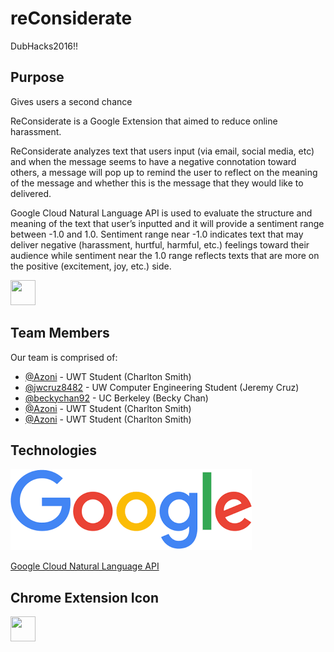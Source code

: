 # reConsiderate

DubHacks2016!!

## Purpose

Gives users a second chance

ReConsiderate is a Google Extension that aimed to reduce online harassment. 

ReConsiderate analyzes text that users input (via email, social media, etc) and when the message seems to have a negative connotation toward others, a message will pop up to remind the user to reflect on the meaning of the message and whether this is the message that they would like to delivered. 

Google Cloud Natural Language API is used to evaluate the structure and meaning of the text that user’s inputted and it will provide a sentiment range between -1.0 and 1.0. Sentiment range near -1.0 indicates text that may deliver negative (harassment, hurtful, harmful, etc.) feelings toward their audience while sentiment near the 1.0 range reflects texts that are more on the positive (excitement, joy, etc.) side. 

<img src="http://images.flatworldknowledge.com/wrenchorgcomm-27115/wrenchorgcomm-27115-fig094.jpg" width="40" height="40">


## Team Members

Our team is comprised of:

- [@Azoni](https://github.com/azoni) - UWT Student (Charlton Smith)
- [@jwcruz8482](https://github.com/jcruz8482) - UW Computer Engineering Student (Jeremy Cruz)
- [@beckychan92](https://github.com/beckychan92) - UC Berkeley (Becky Chan)
- [@Azoni](https://github.com/azoni) - UWT Student (Charlton Smith)
- [@Azoni](https://github.com/azoni) - UWT Student (Charlton Smith)

## Technologies

![Screenshot of Application](google.png "Google")

<a href="https://cloud.google.com/natural-language/">Google Cloud Natural Language API</a>

## Chrome Extension Icon
<img src="http://blog.draperinc.com/wp-content/uploads/2016/04/Thinking_Face_Emoji.png" width="40" height="40">
